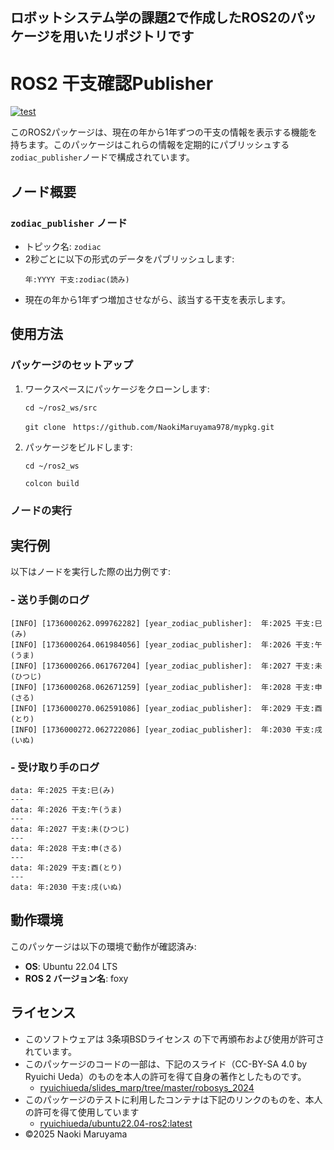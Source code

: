 
## ロボットシステム学の課題2で作成したROS2のパッケージを用いたリポジトリです

# ROS2 干支確認Publisher
[![test](https://github.com/NaokiMaruyama978/mypkg/actions/workflows/test.yml/badge.svg)](https://github.com/NaokiMaruyama978/mypkg/actions/workflows/test.yml)

このROS2パッケージは、現在の年から1年ずつの干支の情報を表示する機能を持ちます。このパッケージはこれらの情報を定期的にパブリッシュする`zodiac_publisher`ノードで構成されています。



## ノード概要
### `zodiac_publisher` ノード
- トピック名: `zodiac`
- 2秒ごとに以下の形式のデータをパブリッシュします:
  ```
  年:YYYY 干支:zodiac(読み)
  ```
- 現在の年から1年ずつ増加させながら、該当する干支を表示します。

## 使用方法

### パッケージのセットアップ

1. ワークスペースにパッケージをクローンします:
   ```
   cd ~/ros2_ws/src
   ```
   ```
   git clone　https://github.com/NaokiMaruyama978/mypkg.git
   ```

2. パッケージをビルドします:
   ```
   cd ~/ros2_ws
   ```
   ```
   colcon build
   ```

### ノードの実行

## 実行例

以下はノードを実行した際の出力例です:

### - 送り手側のログ
```
[INFO] [1736000262.099762282] [year_zodiac_publisher]:  年:2025 干支:巳(み)
[INFO] [1736000264.061984056] [year_zodiac_publisher]:  年:2026 干支:午(うま)
[INFO] [1736000266.061767204] [year_zodiac_publisher]:  年:2027 干支:未(ひつじ)
[INFO] [1736000268.062671259] [year_zodiac_publisher]:  年:2028 干支:申(さる)
[INFO] [1736000270.062591086] [year_zodiac_publisher]:  年:2029 干支:酉(とり)
[INFO] [1736000272.062722086] [year_zodiac_publisher]:  年:2030 干支:戌(いぬ)
```
### - 受け取り手のログ
```
data: 年:2025 干支:巳(み)
---
data: 年:2026 干支:午(うま)
---
data: 年:2027 干支:未(ひつじ)
---
data: 年:2028 干支:申(さる)
---
data: 年:2029 干支:酉(とり)
---
data: 年:2030 干支:戌(いぬ)
```
## 動作環境

このパッケージは以下の環境で動作が確認済み:
- **OS**: Ubuntu 22.04 LTS
- **ROS 2 バージョン名**: foxy

## ライセンス
- このソフトウェアは 3条項BSDライセンス の下で再頒布および使用が許可されています。
-  このパッケージのコードの一部は、下記のスライド（CC-BY-SA 4.0 by Ryuichi Ueda）のものを本人の許可を得て自身の著作としたものです。
    - [ryuichiueda/slides_marp/tree/master/robosys_2024](https://github.com/ryuichiueda/slides_marp/tree/master/robosys2024)
- このパッケージのテストに利用したコンテナは下記のリンクのものを、本人の許可を得て使用しています
  - [ryuichiueda/ubuntu22.04-ros2:latest](https://hub.docker.com/repository/docker/ryuichiueda/ubuntu22.04-ros2)
- ©2025 Naoki Maruyama
